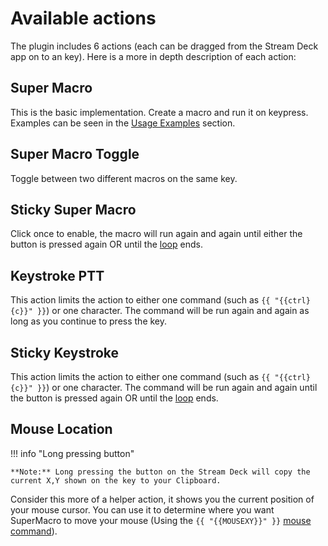 <!-- NOTE: To you, the Contributor!
    Ironically, the double-bracket syntax used in SuperMacro conflicts with a special Marco syntax we can use here.
    See custom-functions.md in the *root* of the repository for the workaround
-->

# Available actions 
The plugin includes 6 actions (each can be dragged from the Stream Deck app on to an key). Here is a more in depth description of each action: 

## Super Macro
This is the basic implementation. Create a macro and run it on keypress. Examples can be seen in the [Usage Examples](./examples.md) section.

## Super Macro Toggle
Toggle between two different macros on the same key.

## Sticky Super Macro
Click once to enable, the macro will run again and again until either the button is pressed again OR until the [loop](./loops.md) ends.

## Keystroke PTT
This action limits the action to either one command (such as `{{ "{{ctrl}{c}}" }}`) or one character. The command will be run again and again as long as you continue to press the key.

## Sticky Keystroke
This action limits the action to either one command (such as `{{ "{{ctrl}{c}}" }}`) or one character. The command will be run again and again until the button is pressed again OR until the [loop](./loops.md) ends.

## Mouse Location
!!! info "Long pressing button"

    **Note:** Long pressing the button on the Stream Deck will copy the current X,Y shown on the key to your Clipboard.
Consider this more of a helper action, it shows you the current position of your mouse cursor. You can use it to determine where you want SuperMacro to move your mouse (Using the `{{ "{{MOUSEXY}}" }}` [mouse command](./commands.md)).
